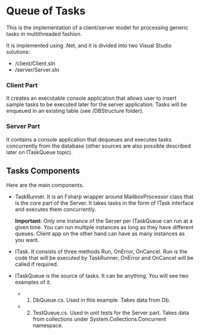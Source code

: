 # Queue of Tasks
This is the implementation of a client/server model for processing generic tasks in multithreaded fashion.

It is implemented using .Net, and it is divided into two Visual Studio solutions:
  - /client/Client.sln
  - /server/Server.sln

### Client Part
It creates an executable console application that allows user to insert sample tasks to be executed later for the server application. Tasks will be enqueued in an existing table (see /DBStructure folder).

### Server Part
It contains a console application that dequeues and executes tasks concurrently from the database (other sources are also possible described later on ITaskQueue topic).

## Tasks Components
Here are the main components.

  - TaskRunner. It is an Fsharp wrapper around MailboxProcessor class that is the core part of the Server. It takes tasks in the form of ITask interface and executes them concurrently. 
  
    **Important:** Only one instance of the Server per ITaskQueue can run at a given time. You can run multiple instances as long as they have different queues. Client app on the other hand can have as many instances as you want.
  
  - ITask. It consists of three methods Run, OnError, OnCancel. Run is the code that will be executed by TaskRunner, OnError and OnCancel will be called if required.
  
  - ITaskQueue is the source of tasks. It can be anything. You will see two examples of it.
    - 1) DbQueue.cs. Used in this example. Takes data from Db.
    - 2) TestQueue.cs. Used in unit tests for the Server part. Takes data from collections under System.Collections.Concurrent namespace.
